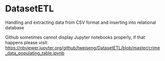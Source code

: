 # DatasetETL

Handling and extracting data from CSV format and inserting into relational database

Github sometimes cannot display Jupyter notebooks properly, if that happens please visit:
https://nbviewer.jupyter.org/github/tweiseng/DatasetETL/blob/master/crime_data_populating_table.ipynb
